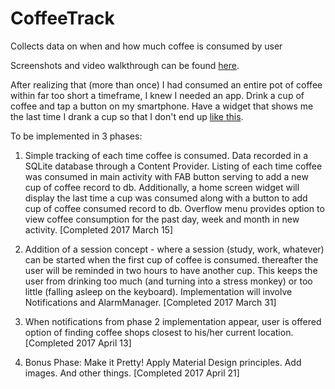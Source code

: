 # CoffeeTrack
Collects data on when and how much coffee is consumed by user

Screenshots and video walkthrough can be found <a href="https://drive.google.com/open?id=0B7qEcDHnpYmqSU51OEM4QnBPeUU">here</a>.  


After realizing that (more than once) I had consumed an entire pot of coffee within far too short a timeframe, I knew I needed an app.
Drink a cup of coffee and tap a button on my smartphone.  Have a widget that shows me the last time I drank a cup so that I don't end up 
<a href="https://www.youtube.com/watch?v=4NnkhMGXrp8&ab_channel=ExtremeGimp">like this</a>.

To be implemented in 3 phases:

1.  Simple tracking of each time coffee is consumed.  Data recorded in a SQLite database through a Content Provider. Listing of each 
time coffee was consumed in main activity with FAB button serving to add a new cup of coffee record to db.  Additionally, a home screen
widget will display the last time a cup was consumed along with a button to add cup of coffee consumed record to db.  Overflow menu
provides option to view coffee consumption for the past day, week and month in new activity.  [Completed 2017 March 15]

2.  Addition of a session concept - where a session (study, work, whatever) can be started when the first cup of coffee is consumed.
thereafter the user will be reminded in two hours to have another cup.  This keeps the user from drinking too much 
(and turning into a stress monkey) or too little (falling asleep on the keyboard).  Implementation will involve Notifications and AlarmManager.  [Completed 2017 March 31]

3.  When notifications from phase 2 implementation appear, user is offered option of finding coffee shops closest to his/her current
location.  [Completed 2017 April 13]

4.  Bonus Phase:  Make it Pretty!  Apply Material Design principles.  Add images. And other things.  [Completed 2017 April 21]







